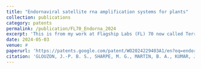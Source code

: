```yaml
---
title: "Endornaviral satellite rna amplification systems for plants"
collection: publications
category: patents
permalink: /publication/FL70_Endorna_2024
excerpt: 'This is from my work at Flagship Labs (FL) 70 now called Terrana Biosciences.'
date: 2024-05-03
venue: #
paperurl: 'https://patents.google.com/patent/WO2024229403A1/en?oq=endornaviral+satellite+RNA+amplification+systems+for+plants.+May+3%2c+2024.+PCT%2fUS2024%2f027778'
citation: 'GLOUZON, J.-P. B. S., SHARPE, M. G., MARTIN, B. A., KUMAR, J., ROTHENHEBER, D. T., LATOURRETTE, K. M., WARSABA, R. E. W., HAO, Y., SUBEDI, A., DENNIS, E. J. A., BLUMSACK, D. G., PANT, S. R., TRAN, P. T., CHU, F. C., KREMER, J. M., HALAC, M. A., ZHAO, K., KHAKHAR, A. D., VICHYAVICHIEN, P., … KLICKI, K. (2024). ENDORNAVIRAL SATELLITE RNA AMPLIFICATION SYSTEMS FOR PLANTS.'
---
```


